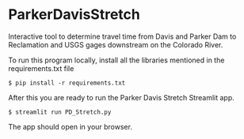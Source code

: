 # ParkerDavisStretch
Interactive tool to determine travel time from Davis and Parker Dam to Reclamation and USGS gages downstream on the Colorado River.

To run this program locally, install all the libraries mentioned in the requirements.txt file

    $ pip install -r requirements.txt

After this you are ready to run the Parker Davis Stretch Streamlit app.

    $ streamlit run PD_Stretch.py

The app should open in your browser.
